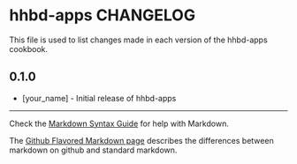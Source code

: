 hhbd-apps CHANGELOG
======================

This file is used to list changes made in each version of the hhbd-apps cookbook.

0.1.0
-----
- [your_name] - Initial release of hhbd-apps

- - -
Check the [Markdown Syntax Guide](http://daringfireball.net/projects/markdown/syntax) for help with Markdown.

The [Github Flavored Markdown page](http://github.github.com/github-flavored-markdown/) describes the differences between markdown on github and standard markdown.
